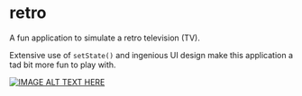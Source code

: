 # retro

A fun application to simulate a retro television (TV).

Extensive use of `setState()` and ingenious UI design make this application a tad bit more fun to
play with.

[![IMAGE ALT TEXT HERE](https://img.youtube.com/vi/fG83HBta2rk/0.jpg)](https://www.youtube.com/watch?v=fG83HBta2rk)
